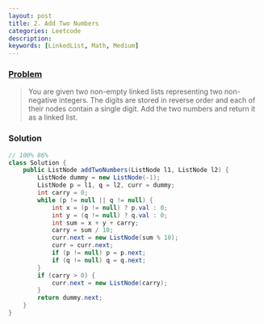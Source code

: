 ```yaml
---
layout: post
title: 2. Add Two Numbers
categories: Leetcode
description: 
keywords: [LinkedList, Math, Medium]
---
```


### [Problem](https://leetcode.com/problems/add-two-numbers/)
>You are given two non-empty linked lists representing two non-negative integers. The digits are stored in reverse order and each of their nodes contain a single digit. Add the two numbers and return it as a linked list.

### Solution
```java
// 100% 86%
class Solution {
    public ListNode addTwoNumbers(ListNode l1, ListNode l2) {
        ListNode dummy = new ListNode(-1);
        ListNode p = l1, q = l2, curr = dummy;
        int carry = 0;
        while (p != null || q != null) {
            int x = (p != null) ? p.val : 0;
            int y = (q != null) ? q.val : 0;
            int sum = x + y + carry;
            carry = sum / 10;
            curr.next = new ListNode(sum % 10);
            curr = curr.next;
            if (p != null) p = p.next;
            if (q != null) q = q.next;
        }
        if (carry > 0) {
            curr.next = new ListNode(carry);
        }
        return dummy.next;
    }
}
```
